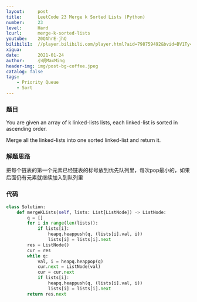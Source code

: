 ```yaml
---
layout:     post
title:      LeetCode 23 Merge k Sorted Lists (Python)
number:     23
level:      Hard
lcurl:      merge-k-sorted-lists
youtube:    20QAhrE-jhQ
bilibili1:  //player.bilibili.com/player.html?aid=798759492&bvid=BV1Ty4y1178e&cid=287158040&page=1
xigua:      
date:       2021-01-24
author:     小明MaxMing
header-img: img/post-bg-coffee.jpeg
catalog: false
tags:
    - Priority Queue
    - Sort
---
```


### 题目

You are given an array of k linked-lists lists, each linked-list is sorted in ascending order.

Merge all the linked-lists into one sorted linked-list and return it.

### 解题思路

把每个链表的第一个元素已经链表的标号放到优先队列里，每次pop最小的，如果后面仍有元素就继续加入到队列里

### 代码
```python
class Solution:
    def mergeKLists(self, lists: List[ListNode]) -> ListNode:
        q = []
        for i in range(len(lists)):
            if lists[i]:
                heapq.heappush(q, (lists[i].val, i))
                lists[i] = lists[i].next
        res = ListNode()
        cur = res
        while q:
            val, i = heapq.heappop(q)
            cur.next = ListNode(val)
            cur = cur.next
            if lists[i]:
                heapq.heappush(q, (lists[i].val, i))
                lists[i] = lists[i].next
        return res.next
```
